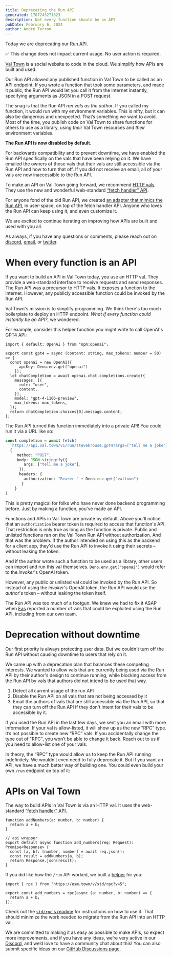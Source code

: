 ```yaml
---
title: Deprecating the Run API
generated: 1707243271823
description: Not every function should be an API
pubDate: February 6, 2024
author: André Terron
---
```


Today we are deprecating our [Run API](https://docs.val.town/api/run/).

<aside>
✅ This change does not impact current usage. No user action is required.
</aside>

[Val Town](https://val.town) is a social website to code in the cloud. We simplify how APIs are built and used.

Our Run API allowed any published function in Val Town to be called as an API endpoint. If you wrote a function that took some parameters, and made it public, the Run API would let you call it from the internet instantly, specifying arguments as JSON in a POST request.

The snag is that the Run API _ran vals as the author_. If you called my function, it would run with my environment variables. This is nifty, but it can also be dangerous and unexpected. That’s something we want to avoid. Most of the time, you publish code on Val Town to share functions for others to use as a library, using _their_ Val Town resources and _their_ environment variables.

**The Run API is now disabled by default.**

For backwards compatibility and to prevent downtime, we have enabled the Run API specifically on the vals that have been relying on it. We have emailed the owners of those vals that their vals are still accessible via the Run API and how to turn that off. If you did not receive an email, all of your vals are now inaccessible to the Run API.

To make an API on Val Town going forward, we recommend [HTTP vals](https://docs.val.town/types/http/). They use the new and wonderful web-standard [“fetch handler” API](https://blog.val.town/blog/the-api-we-forgot-to-name/).

For anyone fond of the old Run API, we created [an adapter that mimics the Run API](https://www.val.town/v/std/rpc), in user-space, on top of the fetch handler API. Anyone who loves the Run API can keep using it, and even customize it.

We are excited to continue iterating on improving how APIs are built and used with you all.

As always, if you have any questions or comments, please reach out on [discord](https://discord.gg/dHv45uN5RY), [email](mailto:steve@val.town), or [twitter](https://twitter.com/ValDotTown).

# When every function is an API

If you want to build an API in Val Town today, you use an HTTP val. They provide a web-standard interface to receive requests and send responses. The Run API was a precursor to HTTP vals. It exposes a function to the internet. However, any publicly accessible function could be invoked by the Run API.

Val Town's mission is to simplify programming. We think there's too much boilerplate to deploy an HTTP endpoint. _What if every function could instantly be an API?_, we wondered. 

For example, consider this helper function you might write to call OpenAI's GPT4 API:

```tsx
import { default: OpenAI } from "npm:openai";

export const gpt4 = async (content: string, max_tokens: number = 50) => {
  const openai = new OpenAI({
      apiKey: Deno.env.get("openai")
    });
  let chatCompletion = await openai.chat.completions.create({
    messages: [{
      role: "user",
      content,
    }],
    model: "gpt-4-1106-preview",
    max_tokens: max_tokens,
  });
  return chatCompletion.choices[0].message.content;
};
```
The Run API turned this function immediately into a private API! You could run it via a URL like so: 

```ts
const completion = await fetch(
  `https://api.val.town/v1/run/stevekrouse.gpt4?args=["tell me a joke"]`,
  {
     method: "POST",
     body: JSON.stringify({
        args: ["tell me a joke"],
      }),
      headers: {
        authorization: "Bearer " + Deno.env.get("valtown")
       }
    }
)
```

This is pretty magical for folks who have never done backend programming before. Just by making a function, you've made an API.

Functions and APIs in Val Town are private by default. Above you'll notice that an `authorization` bearer token is required to access that function's API. That restriction is only true as long as the function is private. Public and unlisted functions ran on the Val Town Run API without authorization. And that was the problem.
If the author intended on using this as the backend for a client app, they'd use the Run API to invoke it using their secrets – without leaking the token.

And if the author wrote such a function to be used as a library, other users can import and run this val themselves. `Deno.env.get("openai")` would refer to the _invoker_'s OpenAI token.

However, any public or unlisted val could be invoked by the Run API. So instead of using the _invoker_'s OpenAI token, the Run API would use the _author_'s token – without leaking the token itself.

The Run API was too much of a footgun. We knew we had to fix it ASAP when [Eas](https://easrng.net/) reported a number of vals that could be exploited using the Run API, including from our own team.

# Deprecation without downtime

Our first priority is always protecting user data. But we couldn't turn off the Run API without causing downtime to users that rely on it.

We came up with a deprecation plan that balances these competing interests. We wanted to allow vals that are currently being used via the Run API by their author's design to continue running, while blocking access from the Run API by vals that authors did not intend to be used that way.

1. Detect all current usage of the run API
2. Disable the Run API on all vals that are not being accessed by it
3. Email the authors of vals that are still accessible via the Run API, so that they can turn off the Run API if they don't intent for their vals to be accessible by it.

If you used the Run API in the last few days, we sent you an email with more information. If your val is allow-listed, it will show up as the new "RPC" type. It’s not possible to create new “RPC” vals. If you accidentally change the type out of "RPC", you won’t be able to change it back. Reach out to us if you need to allow-list one of your vals.

In theory, the “RPC” type would allow us to keep the Run API running indefinitely. We wouldn’t even need to fully deprecate it. But if you want an API, we have a much better way of building one. You could even build your own `/run` endpoint on top of it:

# APIs on Val Town

The way to build APIs in Val Town is via an HTTP val. It uses the web-standard [“fetch handler” API](https://blog.val.town/blog/the-api-we-forgot-to-name/).

```tsx
function addNumbers(a: number, b: number) {
  return a + b;
}

// api wrapper
export default async function add_numbers(req: Request): Promise<Response> {
  const [a, b]: [number, number] = await req.json();
  const result = addNumbers(a, b);
  return Response.json(result);
}
```

If you did like how the `/run` API worked, we built a [helper](https://www.val.town/v/std/rpc) for you:

```tsx
import { rpc } from "https://esm.town/v/std/rpc?v=5";

export const add_numbers = rpc(async (a: number, b: number) => {
  return a + b;
});
```

Check out the [`std/rpc`'s readme](https://www.val.town/v/std/rpc) for instructions on how to use it. That should minimize the work needed to migrate from the Run API into an HTTP val.

We are committed to making it as easy as possible to make APIs, so expect more improvements, and if you have any ideas, we’re very active in our [Discord](https://discord.gg/dHv45uN5RY), and we’d love to have a community chat about this! You can also submit specific ideas on our [GitHub Discussions page](https://github.com/val-town/val-town-product/discussions).
